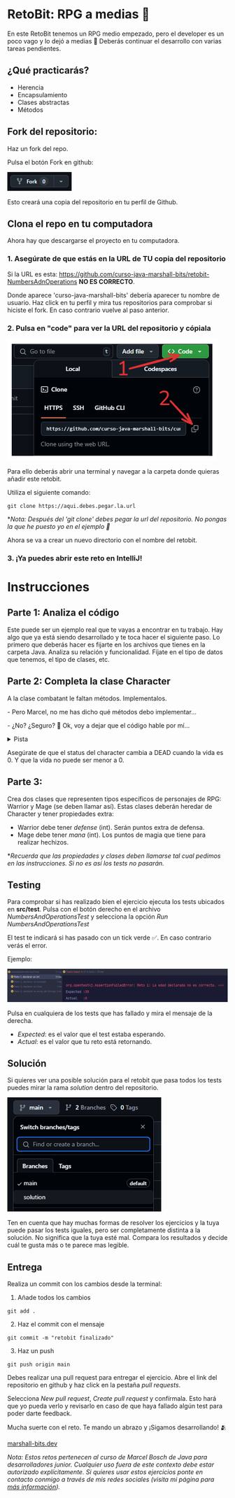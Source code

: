 # RetoBit: RPG a medias 🧝

En este RetoBit tenemos un RPG medio empezado, pero el developer es un poco vago y lo dejó a medias 🤔
Deberás continuar el desarrollo con varias tareas pendientes.

## ¿Qué practicarás?

- Herencia
- Encapsulamiento
- Clases abstractas
- Métodos

## Fork del repositorio:

Haz un fork del repo.

Pulsa el botón Fork en github:

![fork](public/img1.png)

Esto creará una copia del repositorio en tu perfil de Github. 

## Clona el repo en tu computadora

Ahora hay que descargarse el proyecto en tu computadora.

### 1. Asegúrate de que estás en la URL de TU copia del repositorio
   

Si la URL es esta: https://github.com/curso-java-marshall-bits/retobit-NumbersAdnOperations **NO ES CORRECTO**.
    

Donde aparece 'curso-java-marshall-bits' debería aparecer tu nombre de usuario. Haz click en tu perfil y mira tus repositorios para comprobar si hiciste el fork. En caso contrario vuelve al paso anterior. 


### 2. Pulsa en "code" para ver la URL del repositorio y cópiala

![clone](public/img2.png)

Para ello deberás abrir una terminal y navegar a la carpeta donde quieras añadir este retobit.

Utiliza el siguiente comando:

```commandline
git clone https://aqui.debes.pegar.la.url
```

**Nota: Después del 'git clone' debes pegar la url del repositorio. No pongas la que he puesto yo en el ejemplo 🤣*

Ahora se va a crear un nuevo directorio con el nombre del retobit.

### 3. ¡Ya puedes abrir este reto en IntelliJ!

# Instrucciones

## Parte 1: Analiza el código

Este puede ser un ejemplo real que te vayas a encontrar en tu trabajo. Hay algo que ya está siendo desarrollado y te toca hacer el siguiente paso. Lo primero que deberás hacer es fijarte en los archivos que tienes en la carpeta Java. Analiza su relación y funcionalidad. Fíjate en el tipo de datos que tenemos, el tipo de clases, etc.

## Parte 2: Completa la clase Character

A la clase combatant le faltan métodos.
Implementalos. 

\- Pero Marcel, no me has dicho qué métodos debo implementar...

\- ¿No? ¿Seguro? 🤔 Ok, voy a dejar que el código hable por mí... 

<details>
  <summary>Pista</summary>
Fíjate en la interfaz de Combatant y verás todos los métodos a implementar.
Si intentas ejecutar los tests saltará error y te dirá qué métodos faltan.

</details>

Asegúrate de que el status del character cambia a DEAD cuando la vida es 0. Y que la vida no puede ser menor a 0.

## Parte 3: 

Crea dos clases que representen tipos específicos de personajes de RPG: Warrior y Mage (se deben llamar así). Estas clases deberán heredar de Character y tener propiedades extra:

- Warrior debe tener *defense* (int). Serán puntos extra de defensa.
- Mage debe tener *mana* (int). Los puntos de magia que tiene para realizar hechizos.

**Recuerda que las propiedades y clases deben llamarse tal cual pedimos en las instrucciones. Si no es así los tests no pasarán.*

## Testing

Para comprobar si has realizado bien el ejercicio ejecuta los tests ubicados en **src/test**. Pulsa con el botón derecho en el archivo *NumbersAndOperationsTest* y selecciona la opción *Run NumbersAndOperationsTest* 

El test te indicará si has pasado con un tick verde ✅. En caso contrario verás el error.

Ejemplo:

![img.png](public/img3.png)

Pulsa en cualquiera de los tests que has fallado y mira el mensaje de la derecha.

- *Expected*: es el valor que el test estaba esperando.
- *Actual*: es el valor que tu reto está retornando. 

## Solución

Si quieres ver una posible solución para el retobit que pasa todos los tests puedes mirar la rama *solution* dentro del repositorio.

![rama solution](public/img4.png)

Ten en cuenta que hay muchas formas de resolver los ejercicios y la tuya puede pasar los tests iguales, pero ser completamente distinta a la solución. No significa que la tuya esté mal. Compara los resultados y decide cuál te gusta más o te parece mas legible.

## Entrega

Realiza un commit con los cambios desde la terminal:

1. Añade todos los cambios
````commandline
git add .
````

2. Haz el commit con el mensaje
````commandline
git commit -m "retobit finalizado"
````

3. Haz un push
````commandline
git push origin main
````

Debes realizar una pull request para entregar el ejercicio. Abre el link del repositorio en github y haz click en la pestaña *pull requests*.

Selecciona *New pull request*, *Create pull request* y confírmala. Esto hará que yo pueda verlo y revisarlo en caso de que haya fallado algún test para poder darte feedback.

Mucha suerte con el reto. Te mando un abrazo y ¡Sigamos desarrollando! 🫂

[marshall-bits.dev](http://marshall-bits.dev)

*Nota: Estos retos pertenecen al curso de Marcel Bosch de Java para desarrolladores junior. Cualquier uso fuera de este contexto debe estar autorizado explícitamente. Si quieres usar estos ejercicios ponte en contacto conmigo a través de mis redes sociales (visita mi página para [más información](http://marshall-bits.dev)).* 